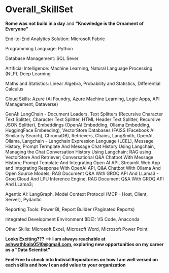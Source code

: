 # Overall_SkillSet

**Rome was not build in a day** and **"Knowledge is the Ornament of Everyone"**

End-to-End Analytics Solution: Microsoft Fabric

Programming Language: Python

Database Management: SQL Sever

Artificial Intelligence: Machine Learning, Natural Language Processing (NLP), Deep Learning

Maths and Statistics: Linear Algebra, Probability and Statistics, Differential Calculus

Cloud Skills: Azure (AI Foundry, Azure Machine Learning, Logic Apps, API Management, Dataverse)

GenAI: LangChain - Document Loaders, Text Splitters (Recursive Character Text Splitter, Character Text Splitter, HTML Header Text Splitter, Recursive JSON Splitter), Embeddings (OpenAI Embedding, Ollama Embedding, HuggingFace Embeeding), VectorStore Databases (FAISS (Facebook AI Similarity Search), ChromaDB), Retrievers, Chains, LangSmith, OpenAI, Ollama, Langchain - Langchain Expression Language (LCEL), Message History, Prompt Termplate And Message Chat History Using Langchain, Managing the Chat Conversation History Using Langchain; RAG using VectorStore And Retriever; Conversational Q&A Chatbot With Message History; Prompt Template And Integrating Open AI API, Streamlit Web App and Integrating Response With OpenAI API,  Q&A Chatbot With Ollama And Open Source Models; RAG Document Q&A With GROQ API And LLama3 - Groq Cloud And LPU Inference Engine, RAG Document Q&A With GROQ API And LLama3; 

Agentic AI: LangGraph, Model Context Protocol (MCP - Host, Client, Server), Pydantic

Reporting Tools: Power BI, Report Builder (Paginated Reports)

Integrated Development Environment (IDE): VS Code, Anaconda

Other Skills: Microsoft Excel, Microsoft Word, Microsoft Power Point

**Looks Exciting??? --> I am always reachable at ashwathbala0510@gmail.com, exploring new opportunities on my career as a "Data Scientist"**

****Feel Free to check into Indivial Repositories on how I am well versed on each skills and how I can add value to your organization****
